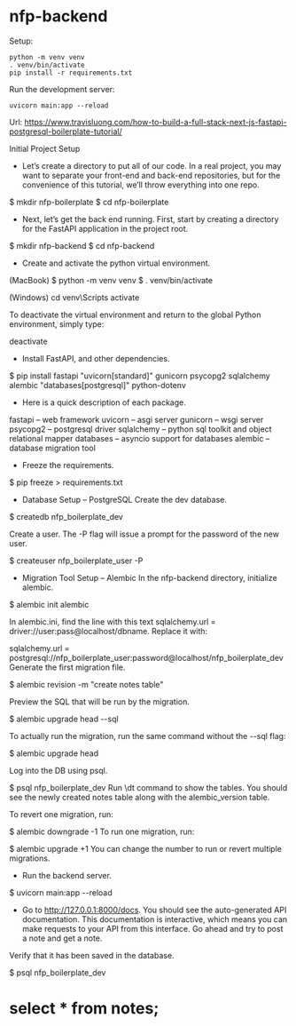 # nfp-backend

Setup:

    python -m venv venv
    . venv/bin/activate
    pip install -r requirements.txt

Run the development server:

    uvicorn main:app --reload

Url:
https://www.travisluong.com/how-to-build-a-full-stack-next-js-fastapi-postgresql-boilerplate-tutorial/

Initial Project Setup

- Let’s create a directory to put all of our code. In a real project, you may want to separate your front-end and back-end repositories, but for the convenience of this tutorial, we’ll throw everything into one repo.

$ mkdir nfp-boilerplate
$ cd nfp-boilerplate

- Next, let’s get the back end running. First, start by creating a directory for the FastAPI application in the project root.

$ mkdir nfp-backend
$ cd nfp-backend

- Create and activate the python virtual environment.

(MacBook)
$ python -m venv venv
$ . venv/bin/activate

(Windows)
cd venv\Scripts
activate

To deactivate the virtual environment and return to the global Python environment, simply type:

deactivate

- Install FastAPI, and other dependencies.

$ pip install fastapi "uvicorn[standard]" gunicorn psycopg2 sqlalchemy alembic "databases[postgresql]" python-dotenv

- Here is a quick description of each package.

fastapi – web framework
uvicorn – asgi server
gunicorn – wsgi server
psycopg2 – postgresql driver
sqlalchemy – python sql toolkit and object relational mapper
databases – asyncio support for databases
alembic – database migration tool

- Freeze the requirements.

$ pip freeze > requirements.txt

- Database Setup – PostgreSQL
  Create the dev database.

$ createdb nfp_boilerplate_dev

Create a user. The -P flag will issue a prompt for the password of the new user.

$ createuser nfp_boilerplate_user -P

- Migration Tool Setup – Alembic
  In the nfp-backend directory, initialize alembic.

$ alembic init alembic

In alembic.ini, find the line with this text sqlalchemy.url = driver://user:pass@localhost/dbname. Replace it with:

sqlalchemy.url = postgresql://nfp_boilerplate_user:password@localhost/nfp_boilerplate_dev
Generate the first migration file.

$ alembic revision -m "create notes table"

Preview the SQL that will be run by the migration.

$ alembic upgrade head --sql

To actually run the migration, run the same command without the --sql flag:

$ alembic upgrade head

Log into the DB using psql.

$ psql nfp_boilerplate_dev
Run \dt command to show the tables. You should see the newly created notes table along with the alembic_version table.

To revert one migration, run:

$ alembic downgrade -1
To run one migration, run:

$ alembic upgrade +1
You can change the number to run or revert multiple migrations.

- Run the backend server.

$ uvicorn main:app --reload

- Go to http://127.0.0.1:8000/docs. You should see the auto-generated API documentation. This documentation is interactive, which means you can make requests to your API from this interface. Go ahead and try to post a note and get a note.

Verify that it has been saved in the database.

$ psql nfp_boilerplate_dev

# select \* from notes;
